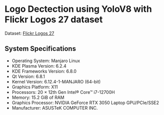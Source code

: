# Logo Dectection using YoloV8 with Flickr Logos 27 dataset

Dataset: [Flickr Logos 27](https://www.kaggle.com/datasets/sushovansaha9/flickr-logos-27-dataset)


## System Specifications
- Operating System: Manjaro Linux 
- KDE Plasma Version: 6.2.4
- KDE Frameworks Version: 6.8.0
- Qt Version: 6.8.1
- Kernel Version: 6.12.4-1-MANJARO (64-bit)
- Graphics Platform: X11
- Processors: 20 × 12th Gen Intel® Core™ i7-12700H
- Memory: 15.2 GiB of RAM
- Graphics Processor: NVIDIA GeForce RTX 3050 Laptop GPU/PCIe/SSE2
- Manufacturer: ASUSTeK COMPUTER INC.
